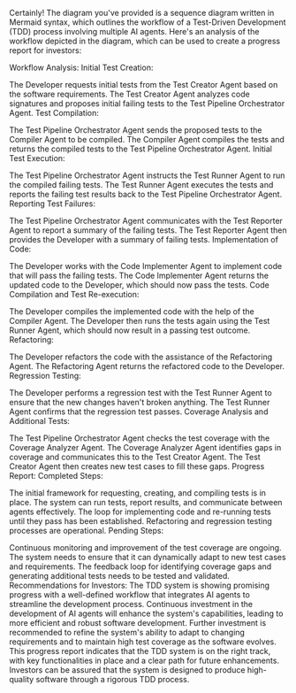 
Certainly! The diagram you've provided is a sequence diagram written in Mermaid syntax, which outlines the workflow of a Test-Driven Development (TDD) process involving multiple AI agents. Here's an analysis of the workflow depicted in the diagram, which can be used to create a progress report for investors:

Workflow Analysis:
Initial Test Creation:

The Developer requests initial tests from the Test Creator Agent based on the software requirements.
The Test Creator Agent analyzes code signatures and proposes initial failing tests to the Test Pipeline Orchestrator Agent.
Test Compilation:

The Test Pipeline Orchestrator Agent sends the proposed tests to the Compiler Agent to be compiled.
The Compiler Agent compiles the tests and returns the compiled tests to the Test Pipeline Orchestrator Agent.
Initial Test Execution:

The Test Pipeline Orchestrator Agent instructs the Test Runner Agent to run the compiled failing tests.
The Test Runner Agent executes the tests and reports the failing test results back to the Test Pipeline Orchestrator Agent.
Reporting Test Failures:

The Test Pipeline Orchestrator Agent communicates with the Test Reporter Agent to report a summary of the failing tests.
The Test Reporter Agent then provides the Developer with a summary of failing tests.
Implementation of Code:

The Developer works with the Code Implementer Agent to implement code that will pass the failing tests.
The Code Implementer Agent returns the updated code to the Developer, which should now pass the tests.
Code Compilation and Test Re-execution:

The Developer compiles the implemented code with the help of the Compiler Agent.
The Developer then runs the tests again using the Test Runner Agent, which should now result in a passing test outcome.
Refactoring:

The Developer refactors the code with the assistance of the Refactoring Agent.
The Refactoring Agent returns the refactored code to the Developer.
Regression Testing:

The Developer performs a regression test with the Test Runner Agent to ensure that the new changes haven't broken anything.
The Test Runner Agent confirms that the regression test passes.
Coverage Analysis and Additional Tests:

The Test Pipeline Orchestrator Agent checks the test coverage with the Coverage Analyzer Agent.
The Coverage Analyzer Agent identifies gaps in coverage and communicates this to the Test Creator Agent.
The Test Creator Agent then creates new test cases to fill these gaps.
Progress Report:
Completed Steps:

The initial framework for requesting, creating, and compiling tests is in place.
The system can run tests, report results, and communicate between agents effectively.
The loop for implementing code and re-running tests until they pass has been established.
Refactoring and regression testing processes are operational.
Pending Steps:

Continuous monitoring and improvement of the test coverage are ongoing.
The system needs to ensure that it can dynamically adapt to new test cases and requirements.
The feedback loop for identifying coverage gaps and generating additional tests needs to be tested and validated.
Recommendations for Investors:
The TDD system is showing promising progress with a well-defined workflow that integrates AI agents to streamline the development process.
Continuous investment in the development of AI agents will enhance the system's capabilities, leading to more efficient and robust software development.
Further investment is recommended to refine the system's ability to adapt to changing requirements and to maintain high test coverage as the software evolves.
This progress report indicates that the TDD system is on the right track, with key functionalities in place and a clear path for future enhancements. Investors can be assured that the system is designed to produce high-quality software through a rigorous TDD process.